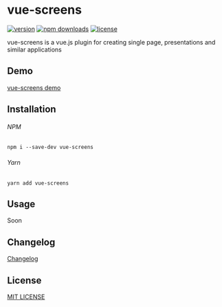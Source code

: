 # vue-screens
[![version](https://img.shields.io/npm/v/vue-screens.svg?style=flat-square)](https://www.npmjs.com/package/vue-screens)
[![npm downloads](https://img.shields.io/npm/dt/vue-screens.svg?style=flat-square)](https://www.npmjs.com/package/vue-screens)
[![license](https://img.shields.io/github/license/vyushin/vue-screens.svg?style=flat-square)](https://github.com/vyushin/vue-screens/blob/master/LICENSE)

vue-screens is a vue.js plugin for creating single page, presentations and similar applications

## Demo
[vue-screens demo](https://vyushin.github.io/vue-screens/)

## Installation

###### NPM
`npm i --save-dev vue-screens`

###### Yarn
`yarn add vue-screens`

## Usage
Soon

## Changelog
[Changelog](https://github.com/vyushin/vue-screens/blob/master/CHANGELOG.md)

## License
[MIT LICENSE](https://github.com/vyushin/vue-screens/blob/master/LICENSE)
